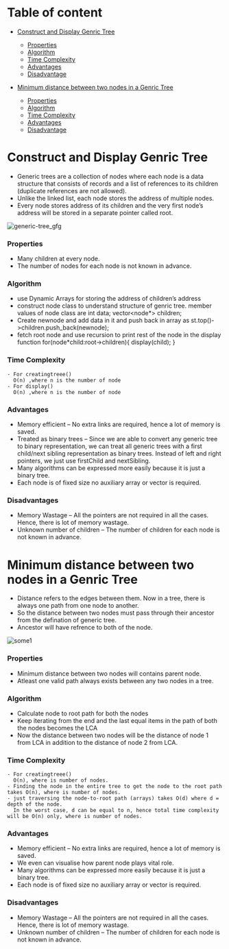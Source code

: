 # Table of content
- [Construct and Display Genric Tree](#construct-and-display-genric-tree)
    - [Properties](#properties)
    - [Algorithm](#algorithm)
    - [Time Complexity](#time-complexity)
    - [Advantages](#advantages)
    - [Disadvantage](#disadvantages)
    
 - [Minimum distance between two nodes in a Genric Tree](#minimum-distance-between-two-nodes-in-a-genric-tree) 
    - [Properties](#properties-1)
    - [Algorithm](#algorithm-1)
    - [Time Complexity](#time-complexity-1)
    - [Advantages](#advantages-1)
    - [Disadvantage](#disadvantages-1)

# Construct and Display Genric Tree

- Generic trees are a collection of nodes where each node is a data structure that consists of records and a list of references to its children  (duplicate references are not allowed).  
- Unlike the linked list, each node stores the address of multiple nodes.
- Every node stores address of its children and the very first node’s address will be stored in a separate pointer called root.

![generic-tree_gfg](https://user-images.githubusercontent.com/55774240/158732482-11f84781-453f-4d25-8826-8ef54a5b0490.png)


### Properties

- Many children at every node.
- The number of nodes for each node is not known in advance.

### Algorithm

- use Dynamic Arrays for storing the address of  children’s address
- construct node class to understand structure of genric tree.
member values of node class are 
int data;
vector<node*> children;
- Create newnode and add data in it and push back in array as  st.top()->children.push_back(newnode);
- fetch root node and use recursion to print rest of the node in the display function 
for(node*child:root->children){
display(child);
}

### Time Complexity
```
- For creatingtreee()
  O(n) ,where n is the number of node
- For display()
  O(n) ,where n is the number of node
 ``` 
### Advantages 

- Memory efficient – No extra links are required, hence a lot of memory is saved.
- Treated as binary trees – Since we are able to convert any generic tree to binary representation, we can treat all generic trees with a first child/next sibling representation as binary trees. Instead of left and right pointers, we just use firstChild and nextSibling.
- Many algorithms can be expressed more easily because it is just a binary tree.
- Each node is of fixed size no auxiliary array or vector is required.

### Disadvantages

- Memory Wastage – All the pointers are not required in all the cases. Hence, there is lot of memory wastage.
- Unknown number of children – The number of children for each node is not known in advance.




# Minimum distance between two nodes in a Genric Tree

- Distance refers to the edges between them. Now in a tree, there is always one path from one node to another.
- So the distance between two nodes must pass through their ancestor from the defination of generic tree.
- Ancestor will have refrence to both of the node.

![some1](https://user-images.githubusercontent.com/55774240/158732716-cfea4195-85db-4631-9ec4-f6ca50000875.jpg)


### Properties

- Minimum distance between two nodes will contains parent node.
- Atleast one valid path always exists between any two nodes in a tree.

### Algorithm

- Calculate node to root path for both the nodes
- Keep iterating from the end and the last equal items in the path of both the nodes becomes the LCA
- Now the distance between two nodes will be the distance of node 1 from LCA in addition to the distance of node 2 from LCA.

### Time Complexity
```
- For creatingtreee()
  O(n), where is number of nodes. 
- Finding the node in the entire tree to get the node to the root path takes O(n), where is number of nodes.
- just traversing the node-to-root path (arrays) takes O(d) where d = depth of the node.
  In the worst case, d can be equal to n, hence total time complexity will be O(n) only, where is number of nodes.
```
### Advantages 

- Memory efficient – No extra links are required, hence a lot of memory is saved.
- We even can visualise how parent node plays vital role.
- Many algorithms can be expressed more easily because it is just a binary tree.
- Each node is of fixed size no auxiliary array or vector is required.

### Disadvantages

- Memory Wastage – All the pointers are not required in all the cases. Hence, there is lot of memory wastage.
- Unknown number of children – The number of children for each node is not known in advance.
